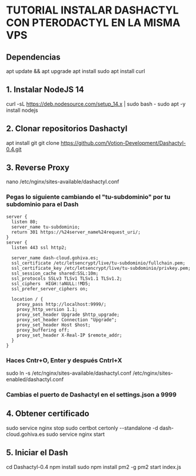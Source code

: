 # TUTORIAL INSTALAR DASHACTYL CON PTERODACTYL EN LA MISMA VPS

## Dependencias
apt update && apt upgrade
apt install sudo
apt install curl

## 1. Instalar NodeJS 14
curl -sL https://deb.nodesource.com/setup_14.x | sudo bash -
sudo apt -y install nodejs

## 2. Clonar repositorios Dashactyl
apt install git
git clone https://github.com/Votion-Development/Dashactyl-0.4.git

## 3. Reverse Proxy
nano /etc/nginx/sites-available/dashactyl.conf
### Pegas lo siguiente cambiando el "tu-subdominio" por tu subdominio para el Dash
```
server {
  listen 80;
  server_name tu-subdominio;
  return 301 https://%24server_name%24request_uri/;
}
server {
  listen 443 ssl http2;

  server_name dash-cloud.gohiva.es;
  ssl_certificate /etc/letsencrypt/live/tu-subdominio/fullchain.pem;
  ssl_certificate_key /etc/letsencrypt/live/tu-subdominio/privkey.pem;
  ssl_session_cache shared:SSL:10m;
  ssl_protocols SSLv3 TLSv1 TLSv1.1 TLSv1.2;
  ssl_ciphers  HIGH:!aNULL:!MD5;
  ssl_prefer_server_ciphers on;

  location / {
    proxy_pass http://localhost:9999/;
    proxy_http_version 1.1;
    proxy_set_header Upgrade $http_upgrade;
    proxy_set_header Connection "Upgrade";
    proxy_set_header Host $host;
    proxy_buffering off;
    proxy_set_header X-Real-IP $remote_addr;
  }
}
```
  
### Haces Cntr+O, Enter y después Cntrl+X

sudo ln -s /etc/nginx/sites-available/dashactyl.conf /etc/nginx/sites-enabled/dashactyl.conf

### Cambias el puerto de Dashactyl en el settings.json a 9999

## 4. Obtener certificado
sudo service nginx stop
sudo certbot certonly --standalone -d dash-cloud.gohiva.es
sudo service nginx start

## 5. Iniciar el Dash
cd Dashactyl-0.4
npm install
sudo npm install pm2 -g
pm2 start index.js
